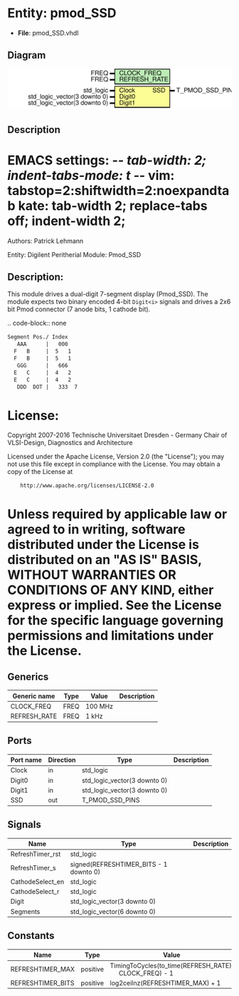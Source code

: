 # Entity: pmod_SSD

- **File**: pmod_SSD.vhdl
## Diagram

![Diagram](pmod_SSD.svg "Diagram")
## Description

 EMACS settings: -*-  tab-width: 2; indent-tabs-mode: t -*-
 vim: tabstop=2:shiftwidth=2:noexpandtab
 kate: tab-width 2; replace-tabs off; indent-width 2;
 =============================================================================
 Authors:				 	Patrick Lehmann

 Entity:				 	Digilent Peritherial Module: Pmod_SSD

 Description:
 -------------------------------------
 This module drives a dual-digit 7-segment display (Pmod_SSD). The module
 expects two binary encoded 4-bit ``Digit<i>`` signals and drives a 2x6 bit
 Pmod connector (7 anode bits, 1 cathode bit).

 .. code-block:: none

    Segment Pos./ Index
       AAA      |   000
      F   B     |  5   1
      F   B     |  5   1
       GGG      |   666
      E   C     |  4   2
      E   C     |  4   2
       DDD  DOT |   333  7

 License:
 =============================================================================
 Copyright 2007-2016 Technische Universitaet Dresden - Germany
										 Chair of VLSI-Design, Diagnostics and Architecture

 Licensed under the Apache License, Version 2.0 (the "License");
 you may not use this file except in compliance with the License.
 You may obtain a copy of the License at

		http://www.apache.org/licenses/LICENSE-2.0

 Unless required by applicable law or agreed to in writing, software
 distributed under the License is distributed on an "AS IS" BASIS,
 WITHOUT WARRANTIES OR CONDITIONS OF ANY KIND, either express or implied.
 See the License for the specific language governing permissions and
 limitations under the License.
 =============================================================================
## Generics

| Generic name | Type | Value   | Description |
| ------------ | ---- | ------- | ----------- |
| CLOCK_FREQ   | FREQ | 100 MHz |             |
| REFRESH_RATE | FREQ | 1 kHz   |             |
## Ports

| Port name | Direction | Type                         | Description |
| --------- | --------- | ---------------------------- | ----------- |
| Clock     | in        | std_logic                    |             |
| Digit0    | in        | std_logic_vector(3 downto 0) |             |
| Digit1    | in        | std_logic_vector(3 downto 0) |             |
| SSD       | out       | T_PMOD_SSD_PINS              |             |
## Signals

| Name             | Type                                   | Description |
| ---------------- | -------------------------------------- | ----------- |
| RefreshTimer_rst | std_logic                              |             |
| RefreshTimer_s   | signed(REFRESHTIMER_BITS - 1 downto 0) |             |
| CathodeSelect_en | std_logic                              |             |
| CathodeSelect_r  | std_logic                              |             |
| Digit            | std_logic_vector(3 downto 0)           |             |
| Segments         | std_logic_vector(6 downto 0)           |             |
## Constants

| Name              | Type     | Value                                                                                      | Description |
| ----------------- | -------- | ------------------------------------------------------------------------------------------ | ----------- |
| REFRESHTIMER_MAX  | positive |  TimingToCycles(to_time(REFRESH_RATE),<br><span style="padding-left:20px"> CLOCK_FREQ) - 1 |             |
| REFRESHTIMER_BITS | positive |  log2ceilnz(REFRESHTIMER_MAX) + 1                                                          |             |
